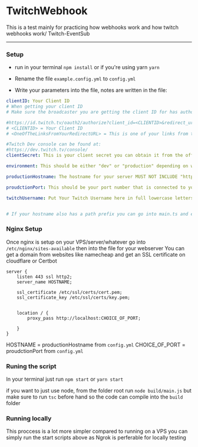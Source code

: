 # TwitchWebhook
This is a test mainly for practicing how webhooks work and how twitch webhooks work/ Twitch-EventSub

---
### Setup

- run in your terminal  `npm install` or if you're using yarn `yarn`

- Rename the file `example.config.yml` to `config.yml`

- Write your parameters into the file, notes are written in the file:
```yml
clientID: Your Client ID
# When getting your client ID 
# Make sure the broadcaster you are getting the client ID for has authorised this link

#https://id.twitch.tv/oauth2/authorize?client_id=<CLIENTID>&redirect_uri=<OneOfTheLinksFromYourRedirectURL>&response_type=token&scope=bits:read%20channel:read:subscriptions
# <CLIENTID> = Your Client ID
# <OneOfTheLinksFromYourRedirectURL> = This is one of your links from the "OAuth Redirect URLs" on your twitch dev console

#Twitch Dev console can be found at:
#https://dev.twitch.tv/console/
clientSecret: This is your client secret you can obtain it from the offical twitch dev dashboard

environment: This should be either "dev" or "production" depending on which environment you are currnetly on

productionHostname: The hostname for your server MUST NOT INCLUDE "https://" EG "www.example.com" (This code works better with nginx but you can use your own provider)

proudctionPort: This should be your port number that is connected to your server (EG your nginx server port, example of nginx setup can be found in README.md)

twitchUsername: Put Your Twitch Username here in full lowercase letters


# If your hostname also has a path prefix you can go into main.ts and edit under "port" in "ReverseProxyAdapter":  "pathprefix" same case for the external port
```

### Nginx Setup

Once nginx is setup on your VPS/server/whatever go into
`/etc/nginx/sites-available` then into the file for your webserver 
You can get a domain from websites like namecheap and get an SSL certificate on cloudflare or Certbot
```
server {    
    listen 443 ssl http2;
    server_name HOSTNAME;

    ssl_certificate /etc/ssl/certs/cert.pem;
    ssl_certificate_key /etc/ssl/certs/key.pem;


    location / {
        proxy_pass http://localhost:CHOICE_OF_PORT;

    }
}
```
HOSTNAME = productionHostname from `config.yml`
CHOICE_OF_PORT = proudctionPort from `config.yml`

### Runing the script

In your terminal just run `npm start` or `yarn start`

if you want to just use node, from the folder root run `node build/main.js` but make sure to run `tsc` before hand so the code can compile into the `build` folder 

### Running locally
This proccess is a lot more simpler compared to running on a VPS you can simply run the start scripts above as Ngrok is perferable for locally testing
